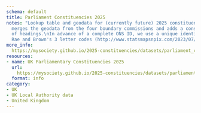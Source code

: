 ```yaml
---
schema: default
title: Parliament Constituencies 2025
notes: "Lookup table and geodata for (currently future) 2025 constituencies.\nThis
  merges the geodata from the four boundary commissions and adds a consistent set
  of headings.\nIn advance of a complete ONS ID, we use a unique identifer based on
  Rae and Brown's 3 letter codes (http://www.statsmapsnpix.com/2023/07/a-new-uk-constituency-hex-map.html).\n"
more_info: 
  https://mysociety.github.io/2025-constituencies/datasets/parliament_con_2025/latest
resources:
- name: UK Parliamentary Constituencies 2025
  url: 
    https://mysociety.github.io/2025-constituencies/datasets/parliament_con_2025/latest
  format: info
category:
- UK
- UK Local Authority data
- United Kingdom
---
```

